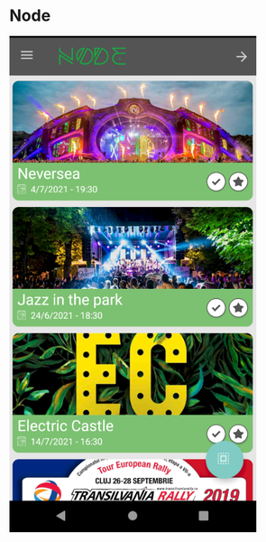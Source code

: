 # Node

![alt text](https://github.com/edinebunu/Node/blob/master/Images/Screenshot%202021-07-03%20165400.png)
